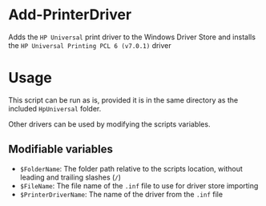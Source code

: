 # Add-PrinterDriver
Adds the `HP Universal` print driver to the Windows Driver Store and installs the `HP Universal Printing PCL 6 (v7.0.1)` driver

# Usage
This script can be run as is, provided it is in the same directory as the included `HpUniversal` folder.

Other drivers can be used by modifying the scripts variables.

## Modifiable variables
 - `$FolderName`: The folder path relative to the scripts location, without leading and trailing slashes (`/`)
 - `$FileName`: The file name of the `.inf` file to use for driver store importing
 - `$PrinterDriverName`: The name of the driver from the `.inf` file